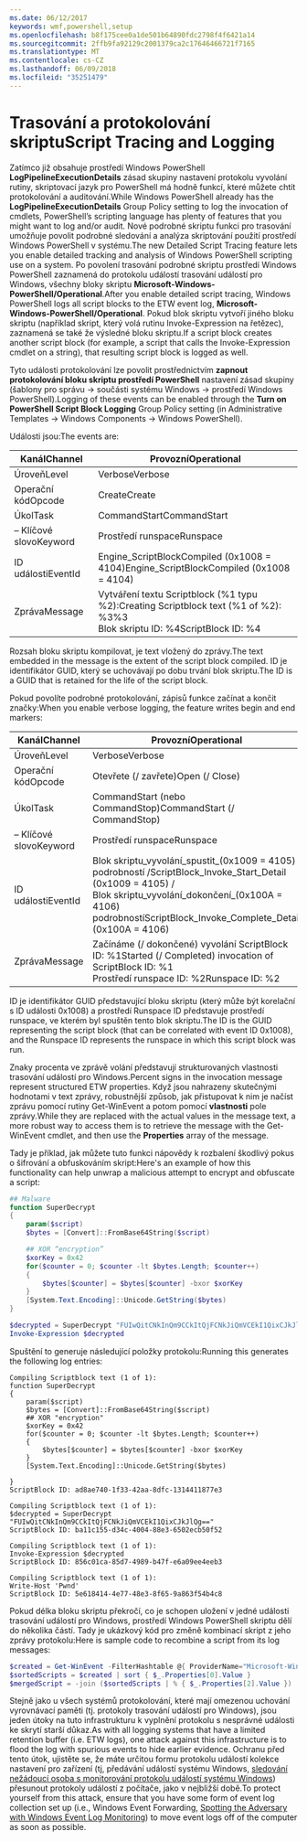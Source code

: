 ```yaml
---
ms.date: 06/12/2017
keywords: wmf,powershell,setup
ms.openlocfilehash: b8f175cee0a1de501b64890fdc2798f4f6421a14
ms.sourcegitcommit: 2ffb9fa92129c2001379ca2c17646466721f7165
ms.translationtype: MT
ms.contentlocale: cs-CZ
ms.lasthandoff: 06/09/2018
ms.locfileid: "35251479"
---
```

# <a name="script-tracing-and-logging"></a><span data-ttu-id="814fb-102">Trasování a protokolování skriptu</span><span class="sxs-lookup"><span data-stu-id="814fb-102">Script Tracing and Logging</span></span>

<span data-ttu-id="814fb-103">Zatímco již obsahuje prostředí Windows PowerShell **LogPipelineExecutionDetails** zásad skupiny nastavení protokolu vyvolání rutiny, skriptovací jazyk pro PowerShell má hodně funkcí, které můžete chtít protokolování a auditování.</span><span class="sxs-lookup"><span data-stu-id="814fb-103">While Windows PowerShell already has the **LogPipelineExecutionDetails** Group Policy setting to log the invocation of cmdlets, PowerShell’s scripting language has plenty of features that you might want to log and/or audit.</span></span> <span data-ttu-id="814fb-104">Nové podrobné skriptu funkci pro trasování umožňuje povolit podrobné sledování a analýza skriptování použití prostředí Windows PowerShell v systému.</span><span class="sxs-lookup"><span data-stu-id="814fb-104">The new Detailed Script Tracing feature lets you enable detailed tracking and analysis of Windows PowerShell scripting use on a system.</span></span> <span data-ttu-id="814fb-105">Po povolení trasování podrobné skriptu prostředí Windows PowerShell zaznamená do protokolu událostí trasování událostí pro Windows, všechny bloky skriptu **Microsoft-Windows-PowerShell/Operational**.</span><span class="sxs-lookup"><span data-stu-id="814fb-105">After you enable detailed script tracing, Windows PowerShell logs all script blocks to the ETW event log, **Microsoft-Windows-PowerShell/Operational**.</span></span> <span data-ttu-id="814fb-106">Pokud blok skriptu vytvoří jiného bloku skriptu (například skript, který volá rutinu Invoke-Expression na řetězec), zaznamená se také že výsledné bloku skriptu.</span><span class="sxs-lookup"><span data-stu-id="814fb-106">If a script block creates another script block (for example, a script that calls the Invoke-Expression cmdlet on a string), that resulting script block is logged as well.</span></span>

<span data-ttu-id="814fb-107">Tyto události protokolování lze povolit prostřednictvím **zapnout protokolování bloku skriptu prostředí PowerShell** nastavení zásad skupiny (šablony pro správu -> součásti systému Windows -> prostředí Windows PowerShell).</span><span class="sxs-lookup"><span data-stu-id="814fb-107">Logging of these events can be enabled through the **Turn on PowerShell Script Block Logging** Group Policy setting (in Administrative Templates -> Windows Components -> Windows PowerShell).</span></span>

<span data-ttu-id="814fb-108">Události jsou:</span><span class="sxs-lookup"><span data-stu-id="814fb-108">The events are:</span></span>

| <span data-ttu-id="814fb-109">Kanál</span><span class="sxs-lookup"><span data-stu-id="814fb-109">Channel</span></span> | <span data-ttu-id="814fb-110">Provozní</span><span class="sxs-lookup"><span data-stu-id="814fb-110">Operational</span></span>                                 |
|---------|---------------------------------------------|
| <span data-ttu-id="814fb-111">Úroveň</span><span class="sxs-lookup"><span data-stu-id="814fb-111">Level</span></span>   | <span data-ttu-id="814fb-112">Verbose</span><span class="sxs-lookup"><span data-stu-id="814fb-112">Verbose</span></span>                                     |
| <span data-ttu-id="814fb-113">Operační kód</span><span class="sxs-lookup"><span data-stu-id="814fb-113">Opcode</span></span>  | <span data-ttu-id="814fb-114">Create</span><span class="sxs-lookup"><span data-stu-id="814fb-114">Create</span></span>                                      |
| <span data-ttu-id="814fb-115">Úkol</span><span class="sxs-lookup"><span data-stu-id="814fb-115">Task</span></span>    | <span data-ttu-id="814fb-116">CommandStart</span><span class="sxs-lookup"><span data-stu-id="814fb-116">CommandStart</span></span>                                |
| <span data-ttu-id="814fb-117">– Klíčové slovo</span><span class="sxs-lookup"><span data-stu-id="814fb-117">Keyword</span></span> | <span data-ttu-id="814fb-118">Prostředí runspace</span><span class="sxs-lookup"><span data-stu-id="814fb-118">Runspace</span></span>                                    |
| <span data-ttu-id="814fb-119">ID události</span><span class="sxs-lookup"><span data-stu-id="814fb-119">EventId</span></span> | <span data-ttu-id="814fb-120">Engine_ScriptBlockCompiled (0x1008 = 4104)</span><span class="sxs-lookup"><span data-stu-id="814fb-120">Engine_ScriptBlockCompiled (0x1008 = 4104)</span></span>  |
| <span data-ttu-id="814fb-121">Zpráva</span><span class="sxs-lookup"><span data-stu-id="814fb-121">Message</span></span> | <span data-ttu-id="814fb-122">Vytváření textu Scriptblock (%1 typu %2):</span><span class="sxs-lookup"><span data-stu-id="814fb-122">Creating Scriptblock text (%1 of %2):</span></span> </br> <span data-ttu-id="814fb-123">%3</span><span class="sxs-lookup"><span data-stu-id="814fb-123">%3</span></span> </br> <span data-ttu-id="814fb-124">Blok skriptu ID: %4</span><span class="sxs-lookup"><span data-stu-id="814fb-124">ScriptBlock ID: %4</span></span> |


<span data-ttu-id="814fb-125">Rozsah bloku skriptu kompilovat, je text vložený do zprávy.</span><span class="sxs-lookup"><span data-stu-id="814fb-125">The text embedded in the message is the extent of the script block compiled.</span></span> <span data-ttu-id="814fb-126">ID je identifikátor GUID, který se uchovávají po dobu trvání blok skriptu.</span><span class="sxs-lookup"><span data-stu-id="814fb-126">The ID is a GUID that is retained for the life of the script block.</span></span>

<span data-ttu-id="814fb-127">Pokud povolíte podrobné protokolování, zápisů funkce začínat a končit značky:</span><span class="sxs-lookup"><span data-stu-id="814fb-127">When you enable verbose logging, the feature writes begin and end markers:</span></span>

| <span data-ttu-id="814fb-128">Kanál</span><span class="sxs-lookup"><span data-stu-id="814fb-128">Channel</span></span> | <span data-ttu-id="814fb-129">Provozní</span><span class="sxs-lookup"><span data-stu-id="814fb-129">Operational</span></span>                                            |
|---------|--------------------------------------------------------|
| <span data-ttu-id="814fb-130">Úroveň</span><span class="sxs-lookup"><span data-stu-id="814fb-130">Level</span></span>   | <span data-ttu-id="814fb-131">Verbose</span><span class="sxs-lookup"><span data-stu-id="814fb-131">Verbose</span></span>                                                |
| <span data-ttu-id="814fb-132">Operační kód</span><span class="sxs-lookup"><span data-stu-id="814fb-132">Opcode</span></span>  | <span data-ttu-id="814fb-133">Otevřete (/ zavřete)</span><span class="sxs-lookup"><span data-stu-id="814fb-133">Open (/ Close)</span></span>                                         |
| <span data-ttu-id="814fb-134">Úkol</span><span class="sxs-lookup"><span data-stu-id="814fb-134">Task</span></span>    | <span data-ttu-id="814fb-135">CommandStart (nebo CommandStop)</span><span class="sxs-lookup"><span data-stu-id="814fb-135">CommandStart (/ CommandStop)</span></span>                           |
| <span data-ttu-id="814fb-136">– Klíčové slovo</span><span class="sxs-lookup"><span data-stu-id="814fb-136">Keyword</span></span> | <span data-ttu-id="814fb-137">Prostředí runspace</span><span class="sxs-lookup"><span data-stu-id="814fb-137">Runspace</span></span>                                               |
| <span data-ttu-id="814fb-138">ID události</span><span class="sxs-lookup"><span data-stu-id="814fb-138">EventId</span></span> | <span data-ttu-id="814fb-139">Blok skriptu\_vyvolání\_spustit\_(0x1009 = 4105) podrobností /</span><span class="sxs-lookup"><span data-stu-id="814fb-139">ScriptBlock\_Invoke\_Start\_Detail (0x1009 = 4105) /</span></span> </br> <span data-ttu-id="814fb-140">Blok skriptu\_vyvolání\_dokončení\_(0x100A = 4106) podrobností</span><span class="sxs-lookup"><span data-stu-id="814fb-140">ScriptBlock\_Invoke\_Complete\_Detail (0x100A = 4106)</span></span> |
| <span data-ttu-id="814fb-141">Zpráva</span><span class="sxs-lookup"><span data-stu-id="814fb-141">Message</span></span> | <span data-ttu-id="814fb-142">Začínáme (/ dokončené) vyvolání ScriptBlock ID: %1</span><span class="sxs-lookup"><span data-stu-id="814fb-142">Started (/ Completed) invocation of ScriptBlock ID: %1</span></span> </br> <span data-ttu-id="814fb-143">Prostředí runspace ID: %2</span><span class="sxs-lookup"><span data-stu-id="814fb-143">Runspace ID: %2</span></span> |

<span data-ttu-id="814fb-144">ID je identifikátor GUID představující bloku skriptu (který může být korelační s ID události 0x1008) a prostředí Runspace ID představuje prostředí runspace, ve kterém byl spuštěn tento blok skriptu.</span><span class="sxs-lookup"><span data-stu-id="814fb-144">The ID is the GUID representing the script block (that can be correlated with event ID 0x1008), and the Runspace ID represents the runspace in which this script block was run.</span></span>

<span data-ttu-id="814fb-145">Znaky procenta ve zprávě volání představují strukturovaných vlastnosti trasování událostí pro Windows.</span><span class="sxs-lookup"><span data-stu-id="814fb-145">Percent signs in the invocation message represent structured ETW properties.</span></span> <span data-ttu-id="814fb-146">Když jsou nahrazeny skutečnými hodnotami v text zprávy, robustnější způsob, jak přistupovat k nim je načíst zprávu pomocí rutiny Get-WinEvent a potom pomocí **vlastnosti** pole zprávy.</span><span class="sxs-lookup"><span data-stu-id="814fb-146">While they are replaced with the actual values in the message text, a more robust way to access them is to retrieve the message with the Get-WinEvent cmdlet, and then use the **Properties** array of the message.</span></span>

<span data-ttu-id="814fb-147">Tady je příklad, jak můžete tuto funkci nápovědy k rozbalení škodlivý pokus o šifrování a obfuskováním skript:</span><span class="sxs-lookup"><span data-stu-id="814fb-147">Here's an example of how this functionality can help unwrap a malicious attempt to encrypt and obfuscate a script:</span></span>

```powershell
## Malware
function SuperDecrypt
{
    param($script)
    $bytes = [Convert]::FromBase64String($script)

    ## XOR “encryption”
    $xorKey = 0x42
    for($counter = 0; $counter -lt $bytes.Length; $counter++)
    {
        $bytes[$counter] = $bytes[$counter] -bxor $xorKey
    }
    [System.Text.Encoding]::Unicode.GetString($bytes)
}

$decrypted = SuperDecrypt "FUIwQitCNkInQm9CCkItQjFCNkJiQmVCEkI1QixCJkJlQg=="
Invoke-Expression $decrypted
```

<span data-ttu-id="814fb-148">Spuštění to generuje následující položky protokolu:</span><span class="sxs-lookup"><span data-stu-id="814fb-148">Running this generates the following log entries:</span></span>

```
Compiling Scriptblock text (1 of 1):
function SuperDecrypt
{
    param($script)
    $bytes = [Convert]::FromBase64String($script)
    ## XOR "encryption"
    $xorKey = 0x42
    for($counter = 0; $counter -lt $bytes.Length; $counter++)
    {
        $bytes[$counter] = $bytes[$counter] -bxor $xorKey
    }
    [System.Text.Encoding]::Unicode.GetString($bytes)

}
ScriptBlock ID: ad8ae740-1f33-42aa-8dfc-1314411877e3

Compiling Scriptblock text (1 of 1):
$decrypted = SuperDecrypt "FUIwQitCNkInQm9CCkItQjFCNkJiQmVCEkI1QixCJkJlQg=="
ScriptBlock ID: ba11c155-d34c-4004-88e3-6502ecb50f52

Compiling Scriptblock text (1 of 1):
Invoke-Expression $decrypted
ScriptBlock ID: 856c01ca-85d7-4989-b47f-e6a09ee4eeb3

Compiling Scriptblock text (1 of 1):
Write-Host 'Pwnd'
ScriptBlock ID: 5e618414-4e77-48e3-8f65-9a863f54b4c8
```

Pokud délka bloku skriptu překročí, co je schopen uložení v jedné události trasování událostí pro Windows, prostředí Windows PowerShell skriptu dělí do několika částí. <span data-ttu-id="814fb-150">Tady je ukázkový kód pro změně kombinací skript z jeho zprávy protokolu:</span><span class="sxs-lookup"><span data-stu-id="814fb-150">Here is sample code to recombine a script from its log messages:</span></span>

```powershell
$created = Get-WinEvent -FilterHashtable @{ ProviderName="Microsoft-Windows-PowerShell"; Id = 4104 } | Where-Object { $_.<...> }
$sortedScripts = $created | sort { $_.Properties[0].Value }
$mergedScript = -join ($sortedScripts | % { $_.Properties[2].Value })
```

<span data-ttu-id="814fb-151">Stejně jako u všech systémů protokolování, které mají omezenou uchování vyrovnávací paměti (tj. protokoly trasování událostí pro Windows), jsou jeden útoky na tuto infrastrukturu k vyplnění protokolu s nesprávné události ke skrytí starší důkaz.</span><span class="sxs-lookup"><span data-stu-id="814fb-151">As with all logging systems that have a limited retention buffer (i.e. ETW logs), one attack against this infrastructure is to flood the log with spurious events to hide earlier evidence.</span></span> <span data-ttu-id="814fb-152">Ochranu před tento útok, ujistěte se, že máte určitou formu protokolu událostí kolekce nastavení pro zařízení (tj, předávání událostí systému Windows, [sledování nežádoucí osoba s monitorování protokolu událostí systému Windows](https://www.iad.gov/iad/library/reports/spotting-the-adversary-with-windows-event-log-monitoring.cfm)) přesunout protokoly událostí z počítače, jako v nejbližší době.</span><span class="sxs-lookup"><span data-stu-id="814fb-152">To protect yourself from this attack, ensure that you have some form of event log collection set up (i.e., Windows Event Forwarding, [Spotting the Adversary with Windows Event Log Monitoring](https://www.iad.gov/iad/library/reports/spotting-the-adversary-with-windows-event-log-monitoring.cfm)) to move event logs off of the computer as soon as possible.</span></span>
